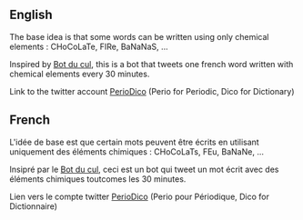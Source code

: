## English

The base idea is that some words can be written using only chemical elements : CHoCoLaTe, FIRe, BaNaNaS, ...

Inspired by [Bot du cul](https://github.com/WhiteFangs/BotDuCul), this is a bot that tweets one french word written with chemical elements every 30 minutes.

Link to the twitter account [PerioDico](https://twitter.com/PerioDicoBot) (Perio for Periodic, Dico for Dictionary)

## French

L'idée de base est que certain mots peuvent être écrits en utilisant uniquement des éléments chimiques : CHoCoLaTs, FEu, BaNaNe, ...

Insipré par le [Bot du cul](https://github.com/WhiteFangs/BotDuCul), ceci est un bot qui tweet un mot écrit avec des éléments chimiques toutcomes les 30 minutes.

Lien vers le compte twitter [PerioDico](https://twitter.com/PerioDicoBot) (Perio pour Périodique, Dico for Dictionnaire)

